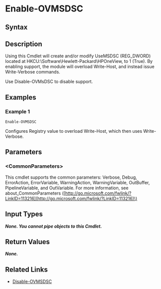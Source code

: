 ﻿---
description: Enable Microsoft DSC Support
---

# Enable-OVMSDSC

## Syntax

## Description

Using this Cmdlet will create and/or modify UseMSDSC (REG_DWORD) located at HKCU:\Software\Hewlett-Packard\HPOneView, to 1 (True).  By enabling support, the module will overload Write-Host, and instead issue Write-Verbose commands.

Use Disable-OVMsDSC to disable support.

## Examples

###  Example 1 

```text
Enable-OVMSDSC
```

Configures Registry value to overload Write-Host, which then uses Write-Verbose.

## Parameters

### &lt;CommonParameters&gt;

This cmdlet supports the common parameters: Verbose, Debug, ErrorAction, ErrorVariable, WarningAction, WarningVariable, OutBuffer, PipelineVariable, and OutVariable. For more information, see about\_CommonParameters \([http://go.microsoft.com/fwlink/?LinkID=113216](http://go.microsoft.com/fwlink/?LinkID=113216)\)

## Input Types

_**None. You cannot pipe objects to this Cmdlet.**_

## Return Values

_**None.**_



## Related Links

* [Disable-OVMSDSC](disable-ovmsdsc.md)
